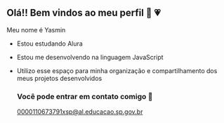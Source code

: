 ## Olá!! Bem vindos ao meu perfil 👋 💗

Meu nome é Yasmin
- Estou estudando Alura
- Estou me desenvolvendo na linguagem JavaScript
- Utilizo esse espaço para minha organização e compartilhamento dos meus projetos desenvolvidos

  ### Você pode entrar em contato comigo 📧
  0000110673791xsp@al.educacao.sp.gov.br
